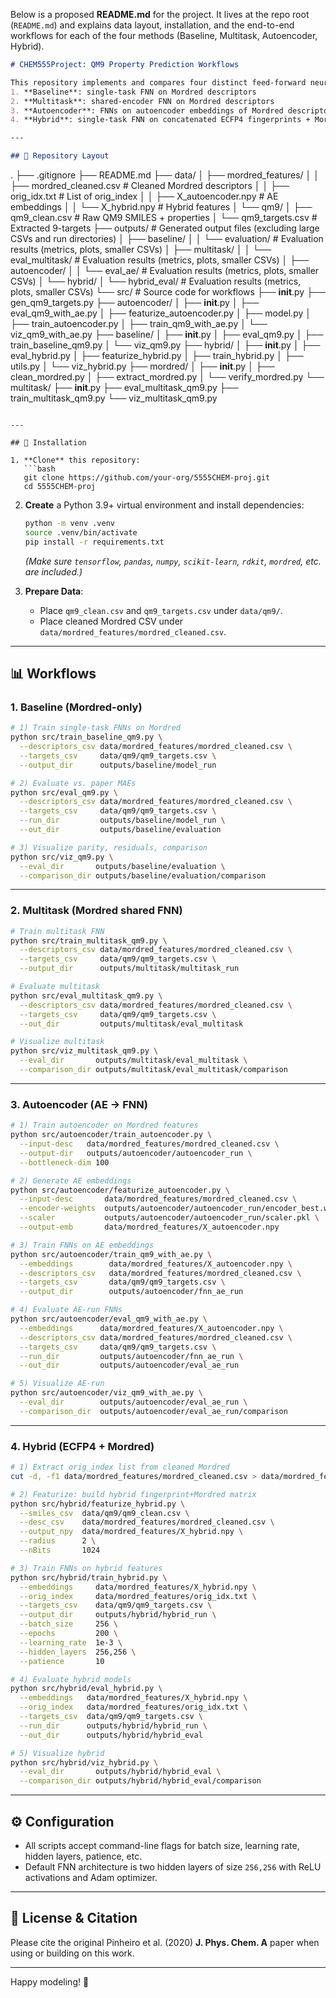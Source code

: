 Below is a proposed **README.md** for the project. It lives at the repo root (`README.md`) and explains data layout, installation, and the end-to-end workflows for each of the four methods (Baseline, Multitask, Autoencoder, Hybrid).

```markdown
# CHEM555Project: QM9 Property Prediction Workflows

This repository implements and compares four distinct feed-forward neural-network (FNN) pipelines for predicting nine QM9 molecular properties:
1. **Baseline**: single-task FNN on Mordred descriptors  
2. **Multitask**: shared-encoder FNN on Mordred descriptors  
3. **Autoencoder**: FNNs on autoencoder embeddings of Mordred descriptors  
4. **Hybrid**: single-task FNN on concatenated ECFP4 fingerprints + Mordred descriptors  

---

## 📁 Repository Layout

```
.
├── .gitignore
├── README.md
├── data/
│   ├── mordred_features/
│   │   ├── mordred_cleaned.csv    # Cleaned Mordred descriptors
│   │   ├── orig_idx.txt           # List of orig_index
│   │   ├── X_autoencoder.npy      # AE embeddings
│   │   └── X_hybrid.npy           # Hybrid features
│   └── qm9/
│       ├── qm9_clean.csv          # Raw QM9 SMILES + properties
│       └── qm9_targets.csv        # Extracted 9-targets
├── outputs/                     # Generated output files (excluding large CSVs and run directories)
│   ├── baseline/
│   │   └── evaluation/          # Evaluation results (metrics, plots, smaller CSVs)
│   ├── multitask/
│   │   └── eval_multitask/      # Evaluation results (metrics, plots, smaller CSVs)
│   ├── autoencoder/
│   │   └── eval_ae/         # Evaluation results (metrics, plots, smaller CSVs)
│   └── hybrid/
│       └── hybrid_eval/         # Evaluation results (metrics, plots, smaller CSVs)
└── src/                         # Source code for workflows
    ├── __init__.py
    ├── gen_qm9_targets.py
    ├── autoencoder/
    │   ├── __init__.py
    │   ├── eval_qm9_with_ae.py
    │   ├── featurize_autoencoder.py
    │   ├── model.py
    │   ├── train_autoencoder.py
    │   ├── train_qm9_with_ae.py
    │   └── viz_qm9_with_ae.py
    ├── baseline/
    │   ├── __init__.py
    │   ├── eval_qm9.py
    │   ├── train_baseline_qm9.py
    │   └── viz_qm9.py
    ├── hybrid/
    │   ├── __init__.py
    │   ├── eval_hybrid.py
    │   ├── featurize_hybrid.py
    │   ├── train_hybrid.py
    │   ├── utils.py
    │   └── viz_hybrid.py
    ├── mordred/
    │   ├── __init__.py
    │   ├── clean_mordred.py
    │   ├── extract_mordred.py
    │   └── verify_mordred.py
    └── multitask/
        ├── __init__.py
        ├── eval_multitask_qm9.py
        ├── train_multitask_qm9.py
        └── viz_multitask_qm9.py
```

---

## 🚀 Installation

1. **Clone** this repository:
   ```bash
   git clone https://github.com/your-org/5555CHEM-proj.git
   cd 5555CHEM-proj
   ```
2. **Create** a Python 3.9+ virtual environment and install dependencies:
   ```bash
   python -m venv .venv
   source .venv/bin/activate
   pip install -r requirements.txt
   ```
   *(Make sure `tensorflow`, `pandas`, `numpy`, `scikit-learn`, `rdkit`, `mordred`, etc. are included.)*

3. **Prepare Data**:
   - Place `qm9_clean.csv` and `qm9_targets.csv` under `data/qm9/`.
   - Place cleaned Mordred CSV under `data/mordred_features/mordred_cleaned.csv`.

---

## 📊 Workflows

### 1. Baseline (Mordred-only)

```bash
# 1) Train single-task FNNs on Mordred
python src/train_baseline_qm9.py \
  --descriptors_csv data/mordred_features/mordred_cleaned.csv \
  --targets_csv     data/qm9/qm9_targets.csv \
  --output_dir      outputs/baseline/model_run

# 2) Evaluate vs. paper MAEs
python src/eval_qm9.py \
  --descriptors_csv data/mordred_features/mordred_cleaned.csv \
  --targets_csv     data/qm9/qm9_targets.csv \
  --run_dir         outputs/baseline/model_run \
  --out_dir         outputs/baseline/evaluation

# 3) Visualize parity, residuals, comparison
python src/viz_qm9.py \
  --eval_dir       outputs/baseline/evaluation \
  --comparison_dir outputs/baseline/evaluation/comparison
```

---

### 2. Multitask (Mordred shared FNN)

```bash
# Train multitask FNN
python src/train_multitask_qm9.py \
  --descriptors_csv data/mordred_features/mordred_cleaned.csv \
  --targets_csv     data/qm9/qm9_targets.csv \
  --output_dir      outputs/multitask/multitask_run

# Evaluate multitask
python src/eval_multitask_qm9.py \
  --descriptors_csv data/mordred_features/mordred_cleaned.csv \
  --targets_csv     data/qm9/qm9_targets.csv \
  --out_dir         outputs/multitask/eval_multitask

# Visualize multitask
python src/viz_multitask_qm9.py \
  --eval_dir       outputs/multitask/eval_multitask \
  --comparison_dir outputs/multitask/eval_multitask/comparison
```

---

### 3. Autoencoder (AE → FNN)

```bash
# 1) Train autoencoder on Mordred features
python src/autoencoder/train_autoencoder.py \
  --input-desc   data/mordred_features/mordred_cleaned.csv \
  --output-dir   outputs/autoencoder/autoencoder_run \
  --bottleneck-dim 100

# 2) Generate AE embeddings
python src/autoencoder/featurize_autoencoder.py \
  --input-desc       data/mordred_features/mordred_cleaned.csv \
  --encoder-weights  outputs/autoencoder/autoencoder_run/encoder_best.weights.h5 \
  --scaler           outputs/autoencoder/autoencoder_run/scaler.pkl \
  --output-emb       data/mordred_features/X_autoencoder.npy

# 3) Train FNNs on AE embeddings
python src/autoencoder/train_qm9_with_ae.py \
  --embeddings        data/mordred_features/X_autoencoder.npy \
  --descriptors_csv   data/mordred_features/mordred_cleaned.csv \
  --targets_csv       data/qm9/qm9_targets.csv \
  --output_dir        outputs/autoencoder/fnn_ae_run

# 4) Evaluate AE-run FNNs
python src/autoencoder/eval_qm9_with_ae.py \
  --embeddings      data/mordred_features/X_autoencoder.npy \
  --descriptors_csv data/mordred_features/mordred_cleaned.csv \
  --targets_csv     data/qm9/qm9_targets.csv \
  --run_dir         outputs/autoencoder/fnn_ae_run \
  --out_dir         outputs/autoencoder/eval_ae_run

# 5) Visualize AE-run
python src/autoencoder/viz_qm9_with_ae.py \
  --eval_dir        outputs/autoencoder/eval_ae_run \
  --comparison_dir  outputs/autoencoder/eval_ae_run/comparison
```

---

### 4. Hybrid (ECFP4 + Mordred)

```bash
# 1) Extract orig_index list from cleaned Mordred
cut -d, -f1 data/mordred_features/mordred_cleaned.csv > data/mordred_features/orig_idx.txt

# 2) Featurize: build hybrid fingerprint+Mordred matrix
python src/hybrid/featurize_hybrid.py \
  --smiles_csv  data/qm9/qm9_clean.csv \
  --desc_csv    data/mordred_features/mordred_cleaned.csv \
  --output_npy  data/mordred_features/X_hybrid.npy \
  --radius      2 \
  --nBits       1024

# 3) Train FNNs on hybrid features
python src/hybrid/train_hybrid.py \
  --embeddings     data/mordred_features/X_hybrid.npy \
  --orig_index     data/mordred_features/orig_idx.txt \
  --targets_csv    data/qm9/qm9_targets.csv \
  --output_dir     outputs/hybrid/hybrid_run \
  --batch_size     256 \
  --epochs         200 \
  --learning_rate  1e-3 \
  --hidden_layers  256,256 \
  --patience       10

# 4) Evaluate hybrid models
python src/hybrid/eval_hybrid.py \
  --embeddings   data/mordred_features/X_hybrid.npy \
  --orig_index   data/mordred_features/orig_idx.txt \
  --targets_csv  data/qm9/qm9_targets.csv \
  --run_dir      outputs/hybrid/hybrid_run \
  --out_dir      outputs/hybrid/hybrid_eval

# 5) Visualize hybrid
python src/hybrid/viz_hybrid.py \
  --eval_dir       outputs/hybrid/hybrid_eval \
  --comparison_dir outputs/hybrid/hybrid_eval/comparison
```

---

## ⚙️ Configuration

- All scripts accept command-line flags for batch size, learning rate, hidden layers, patience, etc.
- Default FNN architecture is two hidden layers of size `256,256` with ReLU activations and Adam optimizer.

---

## 📄 License & Citation

Please cite the original Pinheiro et al. (2020) **J. Phys. Chem. A** paper when using or building on this work.

---

Happy modeling! 🚀